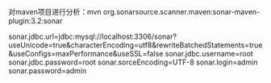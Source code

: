 对maven项目进行分析：mvn org.sonarsource.scanner.maven:sonar-maven-plugin:3.2:sonar

sonar.jdbc.url=jdbc:mysql://localhost:3306/sonar?useUnicode=true&characterEncoding=utf8&rewriteBatchedStatements=true&useConfigs=maxPerformance&useSSL=false
sonar.jdbc.username=root
sonar.jdbc.password=root
sonar.sorceEncoding=UTF-8
sonar.login=admin
sonar.password=admin